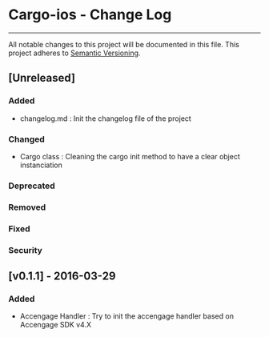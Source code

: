 # Cargo-ios - Change Log
---
All notable changes to this project will be documented in this file.
This project adheres to [Semantic Versioning](http://semver.org/).

## [Unreleased]
### Added
* changelog.md : Init the changelog file of the project

### Changed
* Cargo class : Cleaning the cargo init method to have a clear object instanciation

### Deprecated
### Removed
### Fixed
### Security

## [v0.1.1] - 2016-03-29
### Added
* Accengage Handler : Try to init the accengage handler based on Accengage SDK v4.X
